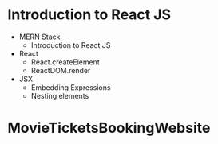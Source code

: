 # Introduction to React JS

- MERN Stack
  - Introduction to React JS
- React
  - React.createElement
  - ReactDOM.render
- JSX
  - Embedding Expressions
  - Nesting elements
# MovieTicketsBookingWebsite
